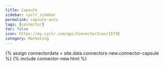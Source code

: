 ```yaml
---
title: Capsule
sidebar: cyclr_sidebar
permalink: capsule-auto
tags: [connector]
toc: false
icon: https://my.cyclr.com/api/ConnectorIcon/15738
category: Marketing
---
```

{% assign connectordata = site.data.connectors-new.connector-capsule %}
{% include connector-new.html %}	